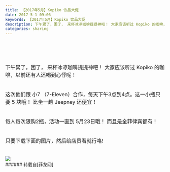```yaml
---
title: 【2017年5月】Kopiko 饮品大促
date: 2017-5-1 09:06
keywords: 【2017年5月】Kopiko 饮品大促
description: 下午累了，困了， 来杯冰凉咖啡提提神吧！ 大家应该听过 Kopiko 的咖啡，以前还有人还喝到心悸呢！这次他们跟 小7 （7-Eleven）合作，每天下午3点到4点。这一小瓶只要 5 块哦！ 比坐一趟 Jeepney 还便宜！每人每次限购2瓶，活动一直到 5月23日哦！ 而且是全菲律宾都有！只要下载下面的图片，然后给店员看就行咯!
categories: sharing
---
```

<td class="t_f" id="postmessage_732246">

<br/>
<br/>
<font size="3"><br/>
</font><br/>
<font size="3">下午累了，困了， 来杯冰凉咖啡提提神吧！ 大家应该听过 Kopiko 的咖啡，以前还有人还喝到心悸呢！</font><br/>
<font size="3"><br/>
</font><br/>
<font size="3">这次他们跟 小7 （7-Eleven）合作，每天下午3点到4点。这一小瓶只要 5 块哦！ 比坐一趟 Jeepney 还便宜！</font><br/>
<font size="3"><br/>
</font><br/>
<font size="3">每人每次限购2</font><font size="3">瓶</font><font size="3">，活动一直到 5月23日哦！ 而且是全菲律宾都有！</font><br/>
<font size="3"><br/>
</font><br/>
<font size="3">只要下载下面的图片，然后给店员看就行咯!</font><br/>
<font size="3"><br/>
</font><br/>

<img aid="540720" data-cf-modified-c5f1a66948cfd316572dcf14-="" file="data/attachment/forum/201705/01/090419r110iftges7eib00.jpg.thumb.jpg" id="aimg_540720" inpost="1" onclick="" onmouseover="" src="http://www.flw.ph/data/attachment/forum/201705/01/090419r110iftges7eib00.jpg" style="cursor:pointer" zoomfile="data/attachment/forum/201705/01/090419r110iftges7eib00.jpg"/>


<br/>
</td>
###### 转载自[菲龙网]